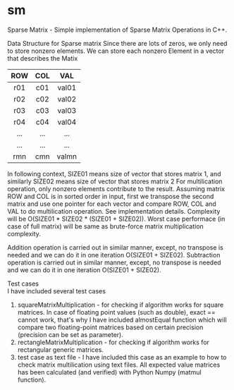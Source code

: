 # sm
Sparse Matrix - Simple implementation of Sparse Matrix Operations in C++. 


Data Structure for Sparse matrix
Since there are lots of zeros, we only need to store nonzero elements. We can store each nonzero Element in a vector that describes the Matix   

| ROW | COL | VAL |
|:---:|:---:|:---:|
| r01 | c01 | val01 |  
| r02 | c02 | val02 |  
| r03 | c03 | val03 |  
| r04 | c04 | val04 |  
| ... | ... | ... |   
| ... | ... | ... |   
| rmn | cmn | valmn | 


In following context, SIZE01 means size of vector that stores matrix 1, and similarly SIZE02 means size of vector that stores matrix 2
For multilication operation, only nonzero elements contribute to the result. Assuming matrix ROW and COL is in sorted order in input, first we transpose the second matrix and use one pointer for each vector and compare ROW, COL and VAL to do multilication operation. See implementation details. Complexity will be O(SIZE01 * SIZE02 * (SIZE01 + SIZE02)). Worst case performace (in case of full matrix) will be same as brute-force matrix multiplication complexity.

Addition operation is carried out in similar manner, except, no transpose is needed and we can do it in one iteration O(SIZE01 + SIZE02). 
Subtraction operation is carried out in similar manner, except, no transpose is needed and we can do it in one iteration O(SIZE01 + SIZE02). 

Test cases  
I have included several test cases
1. squareMatrixMultiplication - for checking if algorithm works for square matrices. In case of floating point values (such as double), exact == cannot work, that's why I have included almostEqual function which will compare two floating-point matrices based on certain precision (precision can be set as parameter).
2. rectangleMatrixMultiplication - for checking if algorithm works for rectangular generic matrices.
3. test case as text file - I have included this case as an example to how to check matrix multilication using text files.
All expected value matrices has been calculated (and verified) with Python Numpy (matmul function). 